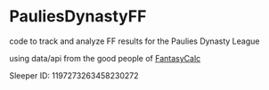 # PauliesDynastyFF
code to track and analyze FF results for the Paulies Dynasty League

using data/api from the good people of [FantasyCalc](https://fantasycalc.com/league/dashboard)

Sleeper ID: 1197273263458230272
